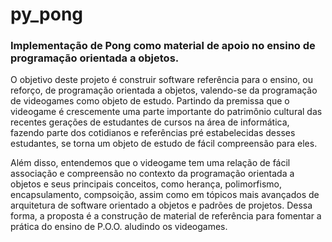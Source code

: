 <h1>py_pong</h1>
<h3>Implementação de Pong como material de apoio no ensino de programação orientada a objetos.</h3>
<p>O objetivo deste projeto é construir software referência para o ensino, ou reforço, de programação orientada a objetos, valendo-se da programação de videogames como objeto de estudo. Partindo da premissa que o videogame é crescemente uma parte importante do patrimônio cultural das recentes gerações de estudantes de cursos na área  de informática, fazendo parte dos cotidianos e referências pré estabelecidas desses estudantes, se torna um objeto de estudo de fácil compreensão para eles.</p>
<p>Além disso, entendemos que o videogame tem uma relação de fácil associação e compreensão no contexto da programação orientada a objetos e seus principais conceitos, como herança, polimorfismo, encapsulamento, compsoição, assim como em tópicos mais avançados de arquitetura de software orientado a objetos e padrões de projetos. Dessa forma, a proposta é a construção de material de referência para fomentar a prática do ensino de P.O.O. aludindo os videogames.</p>
